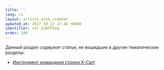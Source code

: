 ```yaml
---
title: ''
lang: ru
layout: article_with_sidebar
updated_at: 2017-10-12 17:44 +0400
identifier: ref_2uNTP3oq
order: 100
---
```


Данный раздел содержит статьи, не вошедшие в другие тематические разделы:

* [Инструмент командной строки X-Cart](http://devs.x-cart.com/ru/misc/command_line_tool.html)
